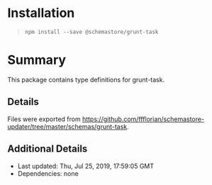 # Installation
> `npm install --save @schemastore/grunt-task`

# Summary
This package contains type definitions for grunt-task.

## Details
Files were exported from https://github.com/ffflorian/schemastore-updater/tree/master/schemas/grunt-task.

## Additional Details
* Last updated: Thu, Jul 25, 2019, 17:59:05 GMT
* Dependencies: none
